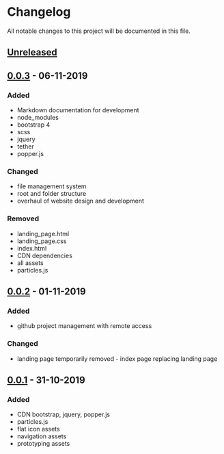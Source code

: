 # Changelog
All notable changes to this project will be documented in this file.

## [Unreleased]

## [0.0.3] - 06-11-2019
### Added
- Markdown documentation for development
- node_modules
- bootstrap 4
- scss
- jquery
- tether
- popper.js

### Changed

- file management system
- root and folder structure
- overhaul of website design and development

### Removed

- landing_page.html
- landing_page.css
- index.html
- CDN dependencies
- all assets
- particles.js

## [0.0.2] - 01-11-2019
### Added
- github project management with remote access

### Changed

- landing page temporarily removed - index page replacing landing page

## [0.0.1] - 31-10-2019
### Added
- CDN bootstrap, jquery, popper.js
- particles.js
- flat icon assets
- navigation assets
- prototyping assets

[Unreleased]: https://github.com/Ryathi/Semblance/compare/v1.0.0...HEAD
[1.0.0]: https://github.com/Ryathi/Semblance/compare/v0.3.0...v1.0.0
[0.3.0]: https://github.com/Ryathi/Semblance/compare/v0.2.0...v0.3.0
[0.2.0]: https://github.com/Ryathi/Semblance/compare/v0.1.0...v0.2.0
[0.1.0]: https://github.com/Ryathi/Semblance/compare/v0.0.8...v0.1.0
[0.0.8]: https://github.com/Ryathi/Semblance/compare/v0.0.7...v0.0.8
[0.0.7]: https://github.com/Ryathi/Semblance/compare/v0.0.6...v0.0.7
[0.0.6]: https://github.com/Ryathi/Semblance/compare/v0.0.5...v0.0.6
[0.0.5]: https://github.com/Ryathi/Semblance/compare/v0.0.4...v0.0.5
[0.0.4]: https://github.com/Ryathi/Semblance/compare/v0.0.3...v0.0.4
[0.0.3]: https://github.com/Ryathi/Semblance/compare/v0.0.2...v0.0.3
[0.0.2]: https://github.com/Ryathi/Semblance/compare/v0.0.1...v0.0.2
[0.0.1]: https://github.com/Ryathi/Semblance/releases/tag/v0.0.1
